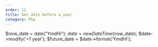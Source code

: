 ```yaml
---
order: 11
title: Get date before a year
category: Php
---
```


$now_date = date("YmdHi");
$date = new DateTime($now_date);
$date->modify('+1 year');
$future_date = $date->format('YmdHi');


